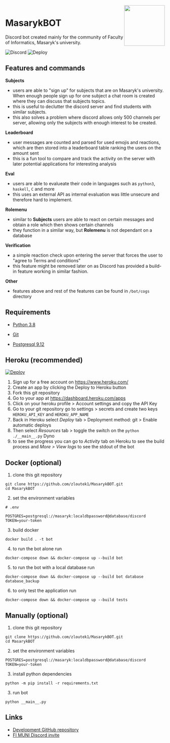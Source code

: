 <img align="right" src="https://cdn.discordapp.com/avatars/605352263040630795/a2205b2834e12560d416b56ec2aece06.webp?size=128" height="128" width="128">

# MasarykBOT

Discord bot created mainly for the community of Faculty of Informatics, Masaryk's university.

![Discord](https://discordapp.com/api/guilds/486184376544002073/widget.png?style=shield) ![Deploy](https://github.com/zloutek1/MasarykBOT/workflows/Deploy/badge.svg)
⁣
## Features and commands

**Subjects**
- users are able to "sign up" for subjects that are on Masaryk's university. When enough people sign up for one subject a chat room is created where they can discuss that subjects topics.
- this is useful to declutter the discord server and find students with similar subjects.
- this also solves a problem where discord allows only 500 channels per server, allowing only the subjects with enough interest to be created.

**Leaderboard**
- user messages are counted and parsed for used emojis and reactions, which are then stored into a leaderboard table ranking the users on the amount sent
- this is a fun tool to compare and track the activity on the server with later potential applications for interesting analysis

**Eval**
- users are able to evalueate their code in languages such as `python3`, `haskell`, `C` and more
- this uses an external API as internal evaluation was little unsecure and therefore hard to implement.

**Rolemenu**
- similar to **Subjects** users are able to react on certain messages and obtain a role which then shows certain channels
- they function in a similar way, but **Rolemenu** is not dependant on a database

**Verification**
- a simple reaction check upon entering the server that forces the user to "agree to Terms and conditions"
- this feature might be removed later on as Discord has provided a build-in feature working in similar fashion.

**Other**
- features above and rest of the features can be found in `/bot/cogs` directory

## Requirements

- [Python 3.8](https://www.python.org/downloads/)

- [Git](https://git-scm.com/downloads)
- [Postgresql 9.12](https://git-scm.com/downloads)



## Heroku (recommended)

 [![Deploy](https://www.herokucdn.com/deploy/button.svg)](https://heroku.com/deploy?template=https://github.com/zloutek1/MasarykBOT/tree/v2)

1. Sign up for a free account on https://www.heroku.com/
2. Create an app by clicking the Deploy to Heroku button
3. Fork this git repository
4. Go to your app at https://dashboard.heroku.com/apps
5. Click on your heroku profile > Account settings and copy the API Key
5. Go to your git repository go to settings > secrets and create two keys `HEROKU_API_KEY` and `HEROKU_APP_NAME`
5. Back in Heroku select *Deploy* tab > Deployment method: git > Enable automatic deploys
6. Then select *Resources* tab > toggle the switch on the `python ./__main__.py` Dyno
8. to see the progress you can go to *Activity* tab on Heroku to see the build process and *More > View logs* to see the stdout of the bot



## Docker (optional)

1. clone this git repository
```
git clone https://github.com/zloutek1/MasarykBOT.git
cd MasarykBOT
```

2. set the environment variables
```
# .env

POSTGRES=postgresql://masaryk:localdbpassword@database/discord
TOKEN=your-token
```

3. build docker
```
docker build . -t bot
```

4. to run the bot alone run
```
docker-compose down && docker-compose up --build bot
```

5. to run the bot with a local database run
```
docker-compose down && docker-compose up --build bot database database_backup
```

6. to only test the application run
```
docker-compose down && docker-compose up --build tests
```


## Manually (optional)

1. clone this git repository
```
git clone https://github.com/zloutek1/MasarykBOT.git
cd MasarykBOT
```

2. set the environment variables
```
POSTGRES=postgresql://masaryk:localdbpassword@database/discord
TOKEN=your-token
```

3. install python dependencies
```
python -m pip install -r requirements.txt
```

3. run bot
```
python __main__.py
```

## Links

- [Development GitHub repository](https://github.com/zloutek1/MasarykBOT)
- [FI MUNI Discord invite](https://discord.gg/fimuni)
